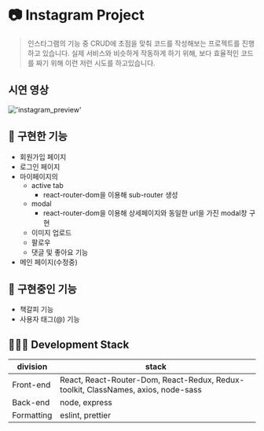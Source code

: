 # 📷 Instagram Project

> 인스타그램의 기능 중 CRUD에 초점을 맞춰 코드를 작성해보는 프로젝트를 진행하고 있습니다.
> 실제 서비스와 비슷하게 작동하게 하기 위해, 보다 효율적인 코드를 짜기 위해 이런 저런 시도를 하고있습니다.

## 시연 영상

!['instagram_preview'](https://github.com/gollumnima/instagram-frontend/blob/main/public/media/instagram_preview.gif)

## 🍎 구현한 기능

- 회원가입 페이지
- 로그인 페이지
- 마이페이지의
  - active tab
    - react-router-dom을 이용해 sub-router 생성
  - modal
    - react-router-dom을 이용해 상세페이지와 동일한 url을 가진 modal창 구현
  - 이미지 업로드
  - 팔로우
  - 댓글 및 좋아요 기능
- 메인 페이지(수정중)

## 🍏 구현중인 기능

- 책갈피 기능
- 사용자 태그(@) 기능

## 👩🏻‍💻 Development Stack

<table>
<thead>
<tr>
<th>division</th>
<th>stack</th>
</tr>
</thead>
<tbody>
<tr>
<td>Front-end</td>
<td>React, React-Router-Dom, React-Redux, Redux-toolkit, ClassNames, axios, node-sass</td></tr>
<tr><td>Back-end</td>
<td>node, express</td></tr>
<tr><td>Formatting</td>
<td>eslint, prettier</td></tr>
</tbody>
</table>
